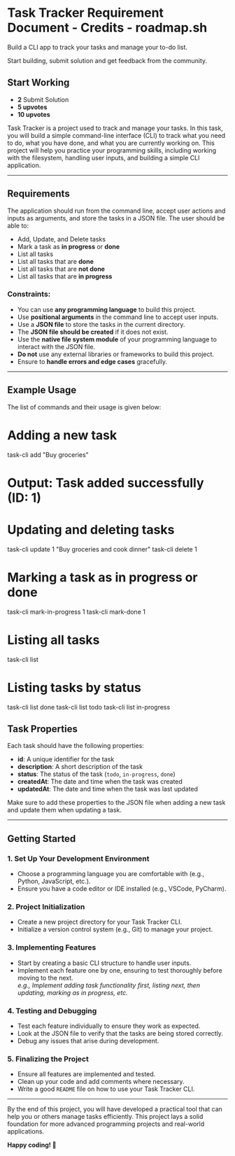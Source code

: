 # Task Tracker Requirement Document - Credits - roadmap.sh

Build a CLI app to track your tasks and manage your to-do list.

Start building, submit solution and get feedback from the community.

## Start Working
- **2** Submit Solution  
- **5 upvotes**  
- **10 upvotes**  

Task Tracker is a project used to track and manage your tasks. In this task, you will build a simple command-line interface (CLI) to track what you need to do, what you have done, and what you are currently working on. This project will help you practice your programming skills, including working with the filesystem, handling user inputs, and building a simple CLI application.

---

## Requirements

The application should run from the command line, accept user actions and inputs as arguments, and store the tasks in a JSON file. The user should be able to:

- Add, Update, and Delete tasks  
- Mark a task as **in progress** or **done**  
- List all tasks  
- List all tasks that are **done**  
- List all tasks that are **not done**  
- List all tasks that are **in progress**  

### Constraints:
- You can use **any programming language** to build this project.  
- Use **positional arguments** in the command line to accept user inputs.  
- Use a **JSON file** to store the tasks in the current directory.  
- The **JSON file should be created** if it does not exist.  
- Use the **native file system module** of your programming language to interact with the JSON file.  
- **Do not** use any external libraries or frameworks to build this project.  
- Ensure to **handle errors and edge cases** gracefully.  

---

## Example Usage

The list of commands and their usage is given below:

# Adding a new task
task-cli add "Buy groceries"
# Output: Task added successfully (ID: 1)

# Updating and deleting tasks
task-cli update 1 "Buy groceries and cook dinner"
task-cli delete 1

# Marking a task as in progress or done
task-cli mark-in-progress 1
task-cli mark-done 1

# Listing all tasks
task-cli list

# Listing tasks by status
task-cli list done
task-cli list todo
task-cli list in-progress
## Task Properties

Each task should have the following properties:

- **id**: A unique identifier for the task  
- **description**: A short description of the task  
- **status**: The status of the task (`todo`, `in-progress`, `done`)  
- **createdAt**: The date and time when the task was created  
- **updatedAt**: The date and time when the task was last updated  

Make sure to add these properties to the JSON file when adding a new task and update them when updating a task.

---

## Getting Started

### 1. Set Up Your Development Environment
- Choose a programming language you are comfortable with (e.g., Python, JavaScript, etc.).
- Ensure you have a code editor or IDE installed (e.g., VSCode, PyCharm).

### 2. Project Initialization
- Create a new project directory for your Task Tracker CLI.
- Initialize a version control system (e.g., Git) to manage your project.

### 3. Implementing Features
- Start by creating a basic CLI structure to handle user inputs.
- Implement each feature one by one, ensuring to test thoroughly before moving to the next.  
  _e.g., Implement adding task functionality first, listing next, then updating, marking as in progress, etc._

### 4. Testing and Debugging
- Test each feature individually to ensure they work as expected.
- Look at the JSON file to verify that the tasks are being stored correctly.
- Debug any issues that arise during development.

### 5. Finalizing the Project
- Ensure all features are implemented and tested.
- Clean up your code and add comments where necessary.
- Write a good `README` file on how to use your Task Tracker CLI.

---

By the end of this project, you will have developed a practical tool that can help you or others manage tasks efficiently. This project lays a solid foundation for more advanced programming projects and real-world applications.

**Happy coding! 🚀**
